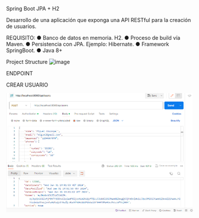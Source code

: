 Spring Boot JPA + H2

Desarrollo de una aplicación que exponga una API RESTful para la creación de usuarios.

REQUISITO:
● Banco de datos en memoria. H2.
● Proceso de build vía Maven.
● Persistencia con JPA. Ejemplo: Hibernate.
● Framework SpringBoot.
● Java 8+

Project Structure
![image](https://github.com/fhernandez204/francisco/assets/35818550/73666b89-838a-470b-98ac-34b67f488b73)

ENDPOINT

CREAR USUARIO

![image](https://github.com/fhernandez204/francisco/blob/main/createUser.png)
